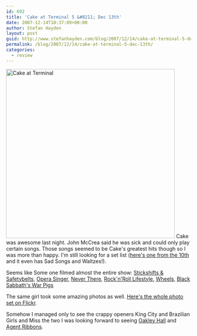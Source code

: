 ```yaml
---
id: 692
title: 'Cake at Terminal 5 &#8211; Dec 13th'
date: 2007-12-14T10:37:09+00:00
author: Stefan Hayden
layout: post
guid: http://www.stefanhayden.com/blog/2007/12/14/cake-at-terminal-5-dec-13th/
permalink: /blog/2007/12/14/cake-at-terminal-5-dec-13th/
categories:
  - review
---
```

<img src="http://farm3.static.flickr.com/2285/2110687964_96c15bcd0b.jpg?v=0" alt="Cake at Terminal" width="460" />
Cake was awesome last night. John McCrea said he was sick and could only play certain songs. Those songs seemed to be Cake's greatest hits though so I was more than happy. I'm still looking for a set list (<a href="http://www.swordplay.tv/2007/12/11/cake-set-list-dec-10-2007/">here's one from the 10th</a> and it even has Sad Songs and Waltzes!).

Seems like Some one filmed almost the entire show: <a href="https://www.youtube.com/watch?v=_aNGW9P4s1s">Stickshifts &amp; Safetybelts</a>, <a href="https://www.youtube.com/watch?v=YetYi7nwpYs">Opera Singer</a>, <a href="https://www.youtube.com/watch?v=hY3UaHfa-P8">Never There</a>, <a href="https://www.youtube.com/watch?v=AR_0Lx_9eqU">Rock'n'Roll Lifestyle</a>, <a href="https://www.youtube.com/watch?v=wK755W6sTg8">Wheels</a>, <a href="https://www.youtube.com/watch?v=wHW-CiuEdBc">Black Sabbath's War Pigs</a>

The same girl took some amazing photos as well. <a href="http://www.flickr.com/photos/tixgirl/sets/72157603444061870/">Here's the whole photo set on Flickr</a>.

Somehow I managed only to see the crappy openers King City and Brazilian Girls and Miss the two I was looking forward to seeing <a href="http://www.myspace.com/oakleyhall">Oakley Hall</a> and <a href="http://www.myspace.com/agentribbons">Agent Ribbons</a>.